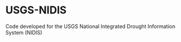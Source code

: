 USGS-NIDIS
==========

Code developed for the USGS National Integrated Drought Information System (NIDIS)
